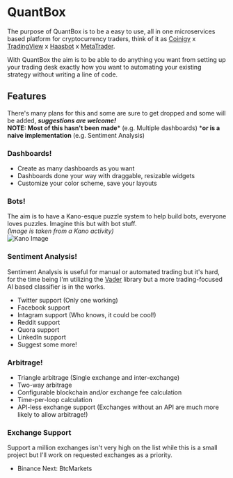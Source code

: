 # QuantBox

The purpose of QuantBox is to be a easy to use, all in one microservices based platform for cryptocurrency traders, think of it as [Coinigy](https://www.coinigy.com/) x [TradingView](https://www.tradingview.com/) x [Haasbot](https://www.haasonline.com/) x [MetaTrader](https://www.metatrader5.com/en).

With QuantBox the aim is to be able to do anything you want from setting up your trading desk exactly how you want to automating your existing strategy without writing a line of code.

## Features
There's many plans for this and some are sure to get dropped and some will be added, ***suggestions are welcome!***  
**NOTE: Most of this hasn't been made*** (e.g. Multiple dashboards) ***or is a naive implementation** (e.g. Sentiment Analysis)  

### Dashboards!
  - Create as many dashboards as you want
  - Dashboards done your way with draggable, resizable widgets
  - Customize your color scheme, save your layouts
  
### Bots!
The aim is to have a Kano-esque puzzle system to help build bots, everyone loves puzzles. Imagine this but with bot stuff.  
*(Image is taken from a Kano activity)*  
![Kano Image](https://user-images.githubusercontent.com/9269226/51034064-7fff7980-15f9-11e9-8ac5-10bd57c0fef8.png)
  
### Sentiment Analysis!
Sentiment Analysis is useful for manual or automated trading but it's hard, for the time being I'm utilizing the [Vader](https://github.com/cjhutto/vaderSentiment) library but a more trading-focused AI based classifier is in the works.
 - Twitter support (Only one working)
 - Facebook support
 - Intagram support (Who knows, it could be cool!)
 - Reddit support
 - Quora support
 - LinkedIn support
 - Suggest some more!
 
### Arbitrage!
  - Triangle arbitrage (Single exchange and inter-exchange)
  - Two-way arbitrage
  - Configurable blockchain and/or exchange fee calculation
  - Time-per-loop calculation
  - API-less exchange support (Exchanges without an API are much more likely to allow arbitrage!)
  
### Exchange Support
Support a million exchanges isn't very high on the list while this is a small project but I'll work on requested exchanges as a priority.
  - Binance 
  Next: BtcMarkets
